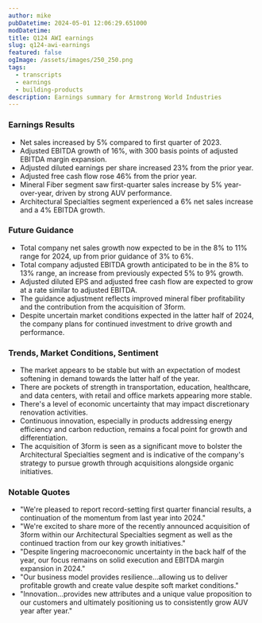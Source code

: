 ```yaml
---
author: mike
pubDatetime: 2024-05-01 12:06:29.651000
modDatetime: 
title: Q124 AWI earnings
slug: q124-awi-earnings
featured: false
ogImage: /assets/images/250_250.png
tags:
  - transcripts
  - earnings
  - building-products
description: Earnings summary for Armstrong World Industries
---
```

### Earnings Results

- Net sales increased by 5% compared to first quarter of 2023.
- Adjusted EBITDA growth of 16%, with 300 basis points of adjusted EBITDA margin expansion.
- Adjusted diluted earnings per share increased 23% from the prior year.
- Adjusted free cash flow rose 46% from the prior year.
- Mineral Fiber segment saw first-quarter sales increase by 5% year-over-year, driven by strong AUV performance.
- Architectural Specialties segment experienced a 6% net sales increase and a 4% EBITDA growth.

### Future Guidance

- Total company net sales growth now expected to be in the 8% to 11% range for 2024, up from prior guidance of 3% to 6%.
- Total company adjusted EBITDA growth anticipated to be in the 8% to 13% range, an increase from previously expected 5% to 9% growth.
- Adjusted diluted EPS and adjusted free cash flow are expected to grow at a rate similar to adjusted EBITDA.
- The guidance adjustment reflects improved mineral fiber profitability and the contribution from the acquisition of 3form.
- Despite uncertain market conditions expected in the latter half of 2024, the company plans for continued investment to drive growth and performance.

### Trends, Market Conditions, Sentiment

- The market appears to be stable but with an expectation of modest softening in demand towards the latter half of the year.
- There are pockets of strength in transportation, education, healthcare, and data centers, with retail and office markets appearing more stable.
- There's a level of economic uncertainty that may impact discretionary renovation activities.
- Continuous innovation, especially in products addressing energy efficiency and carbon reduction, remains a focal point for growth and differentiation.
- The acquisition of 3form is seen as a significant move to bolster the Architectural Specialties segment and is indicative of the company's strategy to pursue growth through acquisitions alongside organic initiatives.

### Notable Quotes

- "We're pleased to report record-setting first quarter financial results, a continuation of the momentum from last year into 2024."
- "We're excited to share more of the recently announced acquisition of 3form within our Architectural Specialties segment as well as the continued traction from our key growth initiatives."
- "Despite lingering macroeconomic uncertainty in the back half of the year, our focus remains on solid execution and EBITDA margin expansion in 2024."
- "Our business model provides resilience...allowing us to deliver profitable growth and create value despite soft market conditions."
- "Innovation...provides new attributes and a unique value proposition to our customers and ultimately positioning us to consistently grow AUV year after year."
